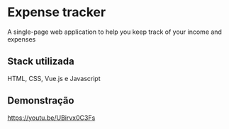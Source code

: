 # Expense tracker

A single-page web application to help you keep track of your income and expenses

## Stack utilizada

HTML, CSS, Vue.js e Javascript
## Demonstração

https://youtu.be/UBirvx0C3Fs



